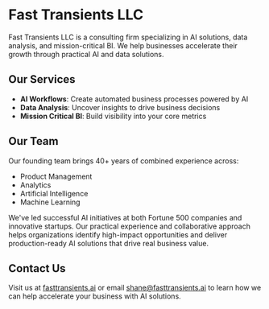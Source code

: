 # Fast Transients LLC

Fast Transients LLC is a consulting firm specializing in AI solutions, data analysis, and mission-critical BI. We help businesses accelerate their growth through practical AI and data solutions.

## Our Services

- **AI Workflows**: Create automated business processes powered by AI
- **Data Analysis**: Uncover insights to drive business decisions
- **Mission Critical BI**: Build visibility into your core metrics

## Our Team

Our founding team brings 40+ years of combined experience across:

- Product Management
- Analytics
- Artificial Intelligence
- Machine Learning

We've led successful AI initiatives at both Fortune 500 companies and innovative startups. Our practical experience and collaborative approach helps organizations identify high-impact opportunities and deliver production-ready AI solutions that drive real business value.

## Contact Us

Visit us at [fasttransients.ai](https://fasttransients.ai) or email [shane@fasttransients.ai](mailto:shane@fasttransients.ai) to learn how we can help accelerate your business with AI solutions.
